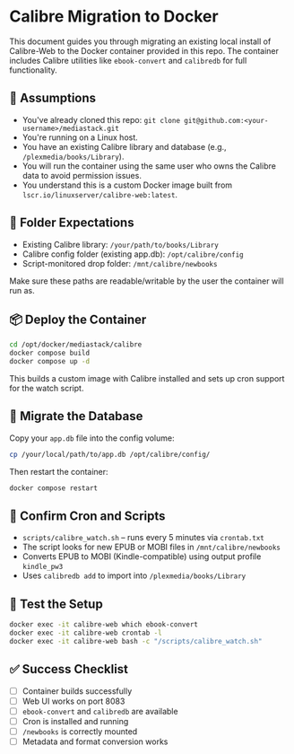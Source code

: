 # Calibre Migration to Docker

This document guides you through migrating an existing local install of Calibre-Web to the Docker container provided in this repo. The container includes Calibre utilities like `ebook-convert` and `calibredb` for full functionality.

## 🧭 Assumptions

- You've already cloned this repo: `git clone git@github.com:<your-username>/mediastack.git`
- You're running on a Linux host.
- You have an existing Calibre library and database (e.g., `/plexmedia/books/Library`).
- You will run the container using the same user who owns the Calibre data to avoid permission issues.
- You understand this is a custom Docker image built from `lscr.io/linuxserver/calibre-web:latest`.

## 📂 Folder Expectations

- Existing Calibre library: `/your/path/to/books/Library`
- Calibre config folder (existing app.db): `/opt/calibre/config`
- Script-monitored drop folder: `/mnt/calibre/newbooks`

Make sure these paths are readable/writable by the user the container will run as.

## 📦 Deploy the Container

```bash
cd /opt/docker/mediastack/calibre
docker compose build
docker compose up -d
```

This builds a custom image with Calibre installed and sets up cron support for the watch script.

## 🔁 Migrate the Database

Copy your `app.db` file into the config volume:

```bash
cp /your/local/path/to/app.db /opt/calibre/config/
```

Then restart the container:

```bash
docker compose restart
```

## 📜 Confirm Cron and Scripts

- `scripts/calibre_watch.sh` – runs every 5 minutes via `crontab.txt`
- The script looks for new EPUB or MOBI files in `/mnt/calibre/newbooks`
- Converts EPUB to MOBI (Kindle-compatible) using output profile `kindle_pw3`
- Uses `calibredb add` to import into `/plexmedia/books/Library`

## 🧪 Test the Setup

```bash
docker exec -it calibre-web which ebook-convert
docker exec -it calibre-web crontab -l
docker exec -it calibre-web bash -c "/scripts/calibre_watch.sh"
```

## ✅ Success Checklist

- [ ] Container builds successfully
- [ ] Web UI works on port 8083
- [ ] `ebook-convert` and `calibredb` are available
- [ ] Cron is installed and running
- [ ] `/newbooks` is correctly mounted
- [ ] Metadata and format conversion works
